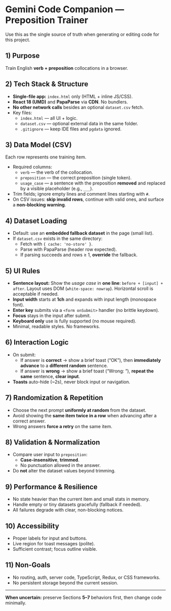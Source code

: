 # Gemini Code Companion — Preposition Trainer

Use this as the single source of truth when generating or editing code for this project.

## 1) Purpose
Train English **verb + preposition** collocations in a browser.

## 2) Tech Stack & Structure
- **Single-file app:** `index.html` only (HTML + inline JS/CSS).
- **React 18 (UMD)** and **PapaParse** via **CDN**. No bundlers.
- **No other network calls** besides an optional `dataset.csv` fetch.
- Key files:
    - `index.html` — all UI + logic.
    - `dataset.csv` — optional external data in the same folder.
    - `.gitignore` — keep IDE files and `pgdata` ignored.

## 3) Data Model (CSV)
Each row represents one training item.
- Required columns:
    - `verb` — the verb of the collocation.
    - `preposition` — the correct preposition (single token).
    - `usage_case` — a sentence with the preposition **removed** and replaced by a visible placeholder (e.g., `___`).
- Trim fields; ignore empty lines and comment lines starting with `#`.
- On CSV issues: **skip invalid rows**, continue with valid ones, and surface a **non-blocking warning**.

## 4) Dataset Loading
- Default: use an **embedded fallback dataset** in the page (small list).
- If `dataset.csv` exists in the same directory:
    - Fetch with `{ cache: 'no-store' }`.
    - Parse with PapaParse (header row expected).
    - If parsing succeeds and rows ≥ 1, **override** the fallback.

## 5) UI Rules
- **Sentence layout:** Show the *usage case* in **one line**: `before + [input] + after`. Layout uses DOM (`white-space: nowrap`). Horizontal scroll is acceptable if needed.
- **Input width** starts at **1ch** and expands with input length (monospace font).
- **Enter key** submits via a `<form onSubmit>` handler (no brittle keydown).
- **Focus** stays in the input after submit.
- **Keyboard only** use is fully supported (no mouse required).
- Minimal, readable styles. No frameworks.

## 6) Interaction Logic
- On submit:
    - If answer is **correct** → show a brief toast (“OK”), then **immediately advance** to a **different random** sentence.
    - If answer is **wrong** → show a brief toast (“Wrong: <correct>”), **repeat the same** sentence, **clear input**.
- **Toasts** auto-hide (~2s), never block input or navigation.

## 7) Randomization & Repetition
- Choose the next prompt **uniformly at random** from the dataset.
- Avoid showing the **same item twice in a row** when advancing after a correct answer.
- Wrong answers **force a retry** on the same item.

## 8) Validation & Normalization
- Compare user input to `preposition`:
    - **Case-insensitive**, **trimmed**.
    - No punctuation allowed in the answer.
- Do **not** alter the dataset values beyond trimming.

## 9) Performance & Resilience
- No state heavier than the current item and small stats in memory.
- Handle empty or tiny datasets gracefully (fallback if needed).
- All failures degrade with clear, non-blocking notices.

## 10) Accessibility
- Proper labels for input and buttons.
- Live region for toast messages (polite).
- Sufficient contrast; focus outline visible.

## 11) Non-Goals
- No routing, auth, server code, TypeScript, Redux, or CSS frameworks.
- No persistent storage beyond the current session.

---
**When uncertain:** preserve Sections **5–7** behaviors first, then change code minimally.
